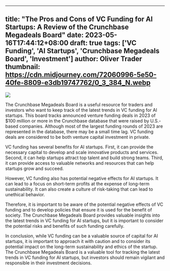 
---
title: "The Pros and Cons of VC Funding for AI Startups: A Review of the Crunchbase Megadeals Board"
date: 2023-05-16T17:44:12+08:00
draft: true
tags: ['VC Funding', 'AI Startups', 'Crunchbase Megadeals Board', 'Investment']
author: Oliver Trader
thumbnail: https://cdn.midjourney.com/72060996-5e50-40fe-8809-e3db19747762/0_3_384_N.webp
---

![](https://cdn.midjourney.com/72060996-5e50-40fe-8809-e3db19747762/0_3.webp)



The Crunchbase Megadeals Board is a useful resource for traders and investors who want to keep track of the latest trends in VC funding for AI startups. This board tracks announced venture funding deals in 2023 of $100 million or more in the Crunchbase database that were raised by U.S.-based companies. Although most of the largest funding rounds of 2023 are represented in the database, there may be a small time lag. VC funding deals are considered to be both venture capital investment in private.

VC funding has several benefits for AI startups. First, it can provide the necessary capital to develop and scale innovative products and services. Second, it can help startups attract top talent and build strong teams. Third, it can provide access to valuable networks and resources that can help startups grow and succeed. 

However, VC funding also has potential negative effects for AI startups. It can lead to a focus on short-term profits at the expense of long-term sustainability. It can also create a culture of risk-taking that can lead to unethical behavior.

Therefore, it is important to be aware of the potential negative effects of VC funding and to develop policies that ensure it is used for the benefit of society. The Crunchbase Megadeals Board provides valuable insights into the latest trends in VC funding for AI startups, but it is important to consider the potential risks and benefits of such funding carefully.

In conclusion, while VC funding can be a valuable source of capital for AI startups, it is important to approach it with caution and to consider its potential impact on the long-term sustainability and ethics of the startup. The Crunchbase Megadeals Board is a valuable tool for tracking the latest trends in VC funding for AI startups, but investors should remain vigilant and responsible in their investment decisions.



        